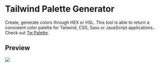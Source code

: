 # Tailwind Palette Generator
Create, generate colors through HEX or HSL. This tool is able to return a consistent color palette for Tailwind, CSS, Sass or JavaScript applications.. Check out [Tw Palette](https://twpalette.vercel.app/).

## Preview 
![](./tw-palette_preview-2.gif)
